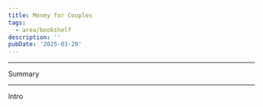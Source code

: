 ```yaml
---
title: Money for Couples
tags:
  - area/bookshelf
description: ''
pubDate: '2025-03-29'
---
```



---

 Summary

---

 Intro
